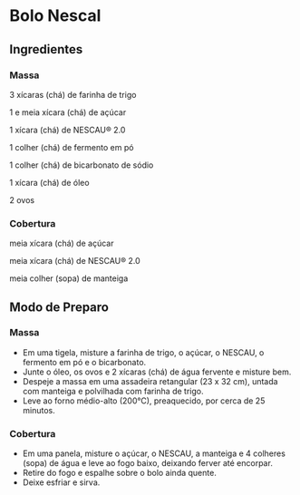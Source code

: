 # Bolo Nescal

## Ingredientes

### Massa

3 xícaras (chá) de farinha de trigo

1 e meia xícara (chá) de açúcar

1 xícara (chá) de NESCAU® 2.0

1 colher (chá) de fermento em pó

1 colher (chá) de bicarbonato de sódio

1 xícara (chá) de óleo

2 ovos

### Cobertura

meia xícara (chá) de açúcar

meia xícara (chá) de NESCAU® 2.0

meia colher (sopa) de manteiga

## Modo de Preparo

### Massa

- Em uma tigela, misture a farinha de trigo, o açúcar, o NESCAU, o fermento em pó e o bicarbonato.
- Junte o óleo, os ovos e 2 xícaras (chá) de água fervente e misture bem.
- Despeje a massa em uma assadeira retangular (23 x 32 cm), untada com manteiga e polvilhada com farinha de trigo.
- Leve ao forno médio-alto (200°C), preaquecido, por cerca de 25 minutos.

### Cobertura

- Em uma panela, misture o açúcar, o NESCAU, a manteiga e 4 colheres (sopa) de água e leve ao fogo baixo, deixando ferver até encorpar.
- Retire do fogo e espalhe sobre o bolo ainda quente.
- Deixe esfriar e sirva.